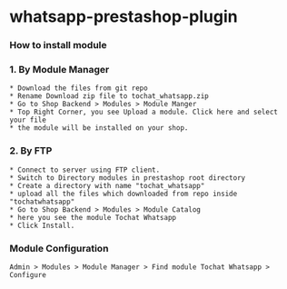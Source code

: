 # whatsapp-prestashop-plugin

### How to install module

### 1. By Module Manager
    * Download the files from git repo
    * Rename Download zip file to tochat_whatsapp.zip
    * Go to Shop Backend > Modules > Module Manger
    * Top Right Corner, you see Upload a module. Click here and select your file
    * the module will be installed on your shop.
    
### 2. By FTP
    * Connect to server using FTP client.
    * Switch to Directory modules in prestashop root directory
    * Create a directory with name "tochat_whatsapp"
    * upload all the files which downloaded from repo inside "tochatwhatsapp"
    * Go to Shop Backend > Modules > Module Catalog
    * here you see the module Tochat Whatsapp 
    * Click Install.
    
### Module Configuration
    Admin > Modules > Module Manager > Find module Tochat Whatsapp > Configure

